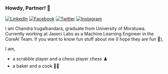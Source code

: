 ### Howdy, Partner! 👋
[![LinkedIn](https://img.shields.io/badge/LinkedIn-0077B5?style=for-the-badge&logo=linkedin&logoColor=white)](https://www.linkedin.com/in/chandralegend)
[![Facebook](https://img.shields.io/badge/Facebook-1877F2?style=for-the-badge&logo=facebook&logoColor=white)](https://www.facebook.com/realchandralegend/)
[![Twitter](https://img.shields.io/badge/Twitter-1DA1F2?style=for-the-badge&logo=twitter&logoColor=white)](https://twitter.com/chandralegend96)
[![Instagram](https://img.shields.io/badge/Instagram-E4405F?style=for-the-badge&logo=instagram&logoColor=white)](https://www.instagram.com/realchandralegend/)



I am Chandra Irugalbandara, graduate from University of Moratuwa. Currently working at Jaseci Labs as a Machine Learning Engineer in the CoreAI Team.
If you want to know fun stuff about me (I hope they are fun 🤣), 

I am,
* a scrabble player and a chess player chess ♟️ 
* a baker and a cook 👨‍🍳 
